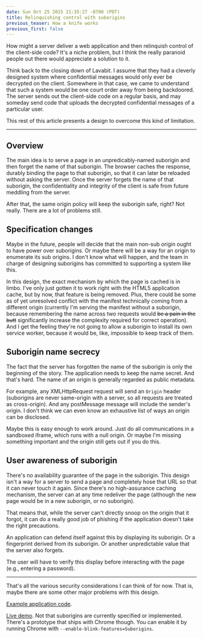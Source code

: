 ```yaml
---
date: Sun Oct 25 2015 21:35:27 -0700 (PDT)
title: Relinquishing control with suborigins
previous_teaser: How a knife works
previous_first: false
---
```

How might a server deliver a web application and then relinquish control of the client-side code?
It's a niche problem, but I think the really paranoid people out there would appreciate a solution to it.

Think back to the closing down of Lavabit.
I assume that they had a cleverly designed system where confidential messages would only ever be decrypted on the client.
Somewhere in that case, we came to understand that such a system would be one court order away from being backdoored.
The server sends out the client-side code on a regular basis, and may someday send code that uploads the decrypted confidential messages of a particular user.

This rest of this article presents a design to overcome this kind of limitation.

---

## Overview

The main idea is to serve a page in an unpredicably-named suborigin and then forget the name of that suborigin.
The browser caches the response, durably binding the page to that suborigin, so that it can later be reloaded without asking the server.
Once the server forgets the name of that suborigin, the confidentiality and integrity of the client is safe from future meddling from the server.

After that, the same origin policy will keep the suborigin safe, right?
Not really.
There are a lot of problems still.

## Specification changes

Maybe in the future, people will decide that the main non-sub origin ought to have power over suborigins.
Or maybe there will be a way for an origin to enumerate its sub origins.
I don't know what will happen, and the team in charge of designing suborigins has committed to supporting a system like this.

In this design, the exact mechanism by which the page is cached is in limbo.
I've only just gotten it to work right with the HTML5 application cache, but by now, that feature is being removed.
Plus, there could be some as of yet unresolved conflict with the manifest technically coming from a different origin
(currently I'm serving the manifest without a suborigin, because remembering the name across two requests would <s>be a pain in the butt</s> significantly increase the complexity required for correct operation).
And I get the feeling they're not going to allow a suborigin to install its own service worker, because it would be, like, impossible to keep track of them.

## Suborigin name secrecy

The fact that the server has forgotten the name of the suborigin is only the beginning of the story.
The application needs to keep the name secret.
And that's hard.
The name of an origin is generally regarded as public metadata.

For example, any XMLHttpRequest request will send an `Origin` header (suborigins are never same-origin with a server, so all requests are treated as cross-origin).
And any postMessage message will include the sender's origin.
I don't think we can even know an exhaustive list of ways an origin can be disclosed.

Maybe this is easy enough to work around.
Just do all communications in a sandboxed iframe, which runs with a null origin.
Or maybe I'm missing something important and the origin still gets out if you do this.

## User awareness of suborigin

There's no availability guarantee of the page in the suborigin.
This design isn't a way for a server to send a page and completely hose that URL so that it can never touch it again.
Since there's no high-assurance caching mechanism, the server can at any time redeliver the page (although the new page would be in a new suborigin, or no suborigin).

That means that, while the server can't directly snoop on the origin that it forgot,
it can do a really good job of phishing if the application doesn't take the right precautions.

An application can defend itself against this by displaying its suborigin.
Or a fingerprint derived from its suborigin.
Or another unpredictable value that the server also forgets.

The user will have to verify this display before interacting with the page (e.g., entering a password).

---

That's all the various security considerations I can think of for now.
That is, maybe there are some other major problems with this design.

[Example application code](https://github.com/wh0/tofustrap).

[Live demo](https://tofustrap.herokuapp.com/).
Not that suborigins are currently specified or implemented.
There's a prototype that ships with Chrome though.
You can enable it by running Chrome with `--enable-blink-features=Suborigins`.
